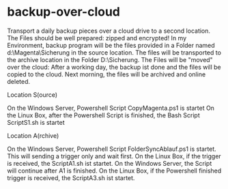 # backup-over-cloud
Transport a daily backup pieces over a cloud drive to a second location. The Files should be well prepared: zipped and encrypted! In my Environment, backup program will be the files provided in a Folder named d:\Magenta\Sicherung in the source location. The files will be transported to the archive location in the Folder D:\Sicherung. The Files will be "moved" over the cloud: After a working day, the backup ist done and the files will be copied to the cloud. Next morning, the files will be archived and online deleted. 

Location S(ource)

On the Windows Server, Powershell Script CopyMagenta.ps1 is startet
On the Linux Box, after the Powershell Script is finished, the Bash Script ScriptS1.sh is startet 

Location A(rchive)

On the Windows Server, Powershell Script FolderSyncAblauf.ps1 is startet. This will sending a trigger only and wait first.
On the Linux Box, if the trigger is received, the ScriptA1.sh ist startet. 
On the Windows Server, the Script will continue after A1 is finished.
On the Linux Box, if the Powershell finished trigger is received, the ScriptA3.sh ist startet.

